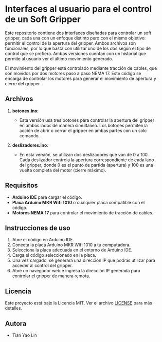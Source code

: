 # Interfaces al usuario para el control de un Soft Gripper

Este repositorio contiene dos interfaces diseñadas para controlar un soft gripper, cada una con un enfoque distinto pero con el mismo objetivo: permitir el control de la apertura del gripper. Ambos archivos son funcionales, por lo que basta con utilizar uno de los dos según el tipo de control que se prefiera. Ambas versiones cuentan con un historial que permite al usuario ver el último movimiento generado.

El movimiento del gripper está controlado mediante tracción de cables, que son movidos por dos motores paso a paso NEMA 17. Este código se encarga de controlar los motores para generar el movimiento de apertura y cierre del gripper.

## Archivos

1. **botones.ino**: 
   - Esta versión usa tres botones para controlar la apertura del gripper en ambos lados de manera simultánea. Los botones permiten la acción de abrir o cerrar el gripper en ambas partes con un solo comando.

2. **deslizadores.ino**: 
   - En esta versión, se utilizan dos deslizadores que van de 0 a 100. Cada deslizador controla la apertura correspondiente de cada lado del gripper, donde 0 es el punto de partida (apertura) y 100 es una vuelta completa del motor (cierre máximo).

## Requisitos

- **Arduino IDE** para cargar el código.
- **Placa Arduino MKR Wifi 1010** o cualquier placa compatible con el código.
- **Motores NEMA 17** para controlar el movimiento de tracción de cables.
  
## Instrucciones de uso

1. Abre el código en Arduino IDE.
2. Conecta la placa Arduino MKR Wifi 1010 a tu computadora.
3. Selecciona la placa adecuada en el entorno de Arduino IDE.
4. Carga el código seleccionado en la placa.
5. Una vez cargado, se generará una dirección IP que podrás utilizar para acceder al control del gripper.
6. Abre un navegador web e ingresa la dirección IP generada para controlar el gripper de manera remota.

## Licencia

Este proyecto está bajo la Licencia MIT. Ver el archivo [LICENSE](LICENSE) para más detalles.

## Autora

- Tian Yao Lin
